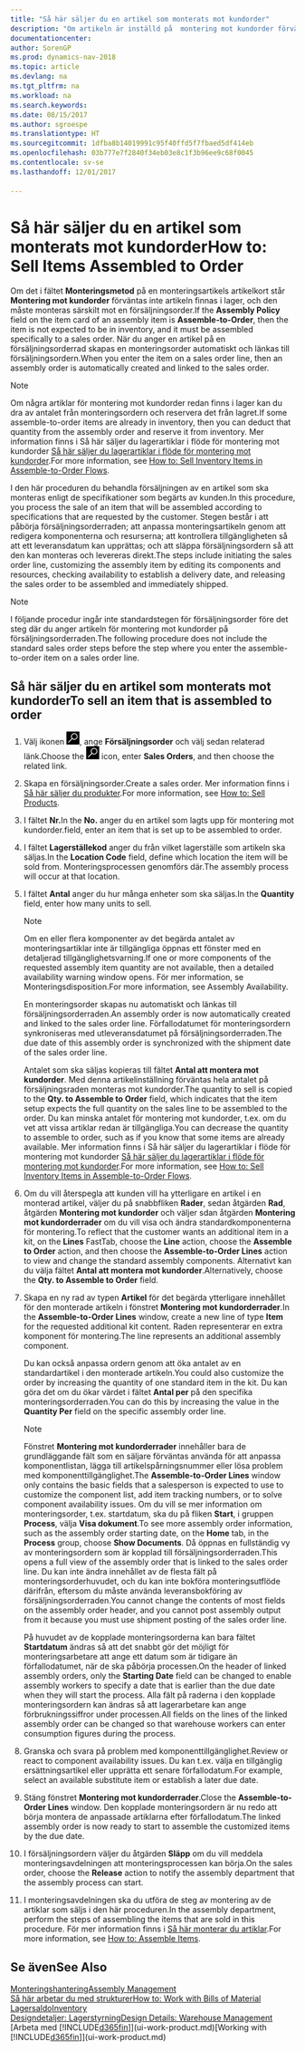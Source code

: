 ```yaml
---
title: "Så här säljer du en artikel som monterats mot kundorder"
description: "Om artikeln är inställd på  montering mot kundorder förväntas inte artikeln finnas i lager, och den måste monteras särskilt mot en försäljningsorder. När du anger en artikel på en försäljningsorderrad skapas en monteringsorder automatiskt och länkas till försäljningsordern."
documentationcenter: 
author: SorenGP
ms.prod: dynamics-nav-2018
ms.topic: article
ms.devlang: na
ms.tgt_pltfrm: na
ms.workload: na
ms.search.keywords: 
ms.date: 08/15/2017
ms.author: sgroespe
ms.translationtype: HT
ms.sourcegitcommit: 1dfba8b14019991c95f40ffd5f7fbaed5df414eb
ms.openlocfilehash: 03b777e7f2840f34eb03e8c1f3b96ee9c68f0045
ms.contentlocale: sv-se
ms.lasthandoff: 12/01/2017

---
```

# <a name="how-to-sell-items-assembled-to-order"></a><span data-ttu-id="65226-104">Så här säljer du en artikel som monterats mot kundorder</span><span class="sxs-lookup"><span data-stu-id="65226-104">How to: Sell Items Assembled to Order</span></span>
<span data-ttu-id="65226-105">Om det i fältet **Monteringsmetod** på en monteringsartikels artikelkort står **Montering mot kundorder** förväntas inte artikeln finnas i lager, och den måste monteras särskilt mot en försäljningsorder.</span><span class="sxs-lookup"><span data-stu-id="65226-105">If the **Assembly Policy** field on the item card of an assembly item is **Assemble-to-Order**, then the item is not expected to be in inventory, and it must be assembled specifically to a sales order.</span></span> <span data-ttu-id="65226-106">När du anger en artikel på en försäljningsorderrad skapas en monteringsorder automatiskt och länkas till försäljningsordern.</span><span class="sxs-lookup"><span data-stu-id="65226-106">When you enter the item on a sales order line, then an assembly order is automatically created and linked to the sales order.</span></span>  

> [!NOTE]  
>  <span data-ttu-id="65226-107">Om några artiklar för montering mot kundorder redan finns i lager kan du dra av antalet från monteringsordern och reservera det från lagret.</span><span class="sxs-lookup"><span data-stu-id="65226-107">If some assemble-to-order items are already in inventory, then you can deduct that quantity from the assembly order and reserve it from inventory.</span></span> <span data-ttu-id="65226-108">Mer information finns i Så här säljer du lagerartiklar i flöde för montering mot kundorder [Så här säljer du lagerartiklar i flöde för montering mot kundorder](assembly-how-to-sell-assemble-to-order-items-and-inventory-items-together.md).</span><span class="sxs-lookup"><span data-stu-id="65226-108">For more information, see [How to: Sell Inventory Items in Assemble-to-Order Flows](assembly-how-to-sell-assemble-to-order-items-and-inventory-items-together.md).</span></span>  

<span data-ttu-id="65226-109">I den här proceduren du behandla försäljningen av en artikel som ska monteras enligt de specifikationer som begärts av kunden.</span><span class="sxs-lookup"><span data-stu-id="65226-109">In this procedure, you process the sale of an item that will be assembled according to specifications that are requested by the customer.</span></span> <span data-ttu-id="65226-110">Stegen består i att påbörja försäljningsorderraden; att anpassa monteringsartikeln genom att redigera komponenterna och resurserna; att kontrollera tillgängligheten så att ett leveransdatum kan upprättas; och att släppa försäljningsordern så att den kan monteras och levereras direkt.</span><span class="sxs-lookup"><span data-stu-id="65226-110">The steps include initiating the sales order line, customizing the assembly item by editing its components and resources, checking availability to establish a delivery date, and releasing the sales order to be assembled and immediately shipped.</span></span>  

> [!NOTE]  
>  <span data-ttu-id="65226-111">I följande procedur ingår inte standardstegen för försäljningsorder före det steg där du anger artikeln för montering mot kundorder på försäljningsorderraden.</span><span class="sxs-lookup"><span data-stu-id="65226-111">The following procedure does not include the standard sales order steps before the step where you enter the assemble-to-order item on a sales order line.</span></span>  

## <a name="to-sell-an-item-that-is-assembled-to-order"></a><span data-ttu-id="65226-112">Så här säljer du en artikel som monterats mot kundorder</span><span class="sxs-lookup"><span data-stu-id="65226-112">To sell an item that is assembled to order</span></span>  
1.  <span data-ttu-id="65226-113">Välj ikonen ![Söka efter sida eller rapport](media/ui-search/search_small.png "ikonen Söka efter sida eller rapport"), ange **Försäljningsorder** och välj sedan relaterad länk.</span><span class="sxs-lookup"><span data-stu-id="65226-113">Choose the ![Search for Page or Report](media/ui-search/search_small.png "Search for Page or Report icon") icon, enter **Sales Orders**, and then choose the related link.</span></span>  
2.  <span data-ttu-id="65226-114">Skapa en försäljningsorder.</span><span class="sxs-lookup"><span data-stu-id="65226-114">Create a sales order.</span></span> <span data-ttu-id="65226-115">Mer information finns i [Så här säljer du produkter](sales-how-sell-products.md).</span><span class="sxs-lookup"><span data-stu-id="65226-115">For more information, see [How to: Sell Products](sales-how-sell-products.md).</span></span>  
3.  <span data-ttu-id="65226-116">I fältet **Nr.**</span><span class="sxs-lookup"><span data-stu-id="65226-116">In the **No.**</span></span> <span data-ttu-id="65226-117">anger du en artikel som lagts upp för montering mot kundorder.</span><span class="sxs-lookup"><span data-stu-id="65226-117">field, enter an item that is set up to be assembled to order.</span></span>  
4.  <span data-ttu-id="65226-118">I fältet **Lagerställekod** anger du från vilket lagerställe som artikeln ska säljas.</span><span class="sxs-lookup"><span data-stu-id="65226-118">In the **Location Code** field, define which location the item will be sold from.</span></span> <span data-ttu-id="65226-119">Monteringsprocessen genomförs där.</span><span class="sxs-lookup"><span data-stu-id="65226-119">The assembly process will occur at that location.</span></span>  
5.  <span data-ttu-id="65226-120">I fältet **Antal** anger du hur många enheter som ska säljas.</span><span class="sxs-lookup"><span data-stu-id="65226-120">In the **Quantity** field, enter how many units to sell.</span></span>  

    > [!NOTE]  
    >  <span data-ttu-id="65226-121">Om en eller flera komponenter av det begärda antalet av monteringsartiklar inte är tillgängliga öppnas ett fönster med en detaljerad tillgänglighetsvarning.</span><span class="sxs-lookup"><span data-stu-id="65226-121">If one or more components of the requested assembly item quantity are not available, then a detailed availability warning window opens.</span></span> <span data-ttu-id="65226-122">För mer information, se Monteringsdisposition.</span><span class="sxs-lookup"><span data-stu-id="65226-122">For more information, see Assembly Availability.</span></span>  

    <span data-ttu-id="65226-123">En monteringsorder skapas nu automatiskt och länkas till försäljningsorderraden.</span><span class="sxs-lookup"><span data-stu-id="65226-123">An assembly order is now automatically created and linked to the sales order line.</span></span> <span data-ttu-id="65226-124">Förfallodatumet för monteringsordern synkroniseras med utleveransdatumet på försäljningsorderraden.</span><span class="sxs-lookup"><span data-stu-id="65226-124">The due date of this assembly order is synchronized with the shipment date of the sales order line.</span></span>  

    <span data-ttu-id="65226-125">Antalet som ska säljas kopieras till fältet **Antal att montera mot kundorder**. Med denna artikelinställning förväntas hela antalet på försäljningsraden monteras mot kundorder.</span><span class="sxs-lookup"><span data-stu-id="65226-125">The quantity to sell is copied to the **Qty. to Assemble to Order** field, which indicates that the item setup expects the full quantity on the sales line to be assembled to the order.</span></span> <span data-ttu-id="65226-126">Du kan minska antalet för montering mot kundorder, t.ex. om du vet att vissa artiklar redan är tillgängliga.</span><span class="sxs-lookup"><span data-stu-id="65226-126">You can decrease the quantity to assemble to order, such as if you know that some items are already available.</span></span> <span data-ttu-id="65226-127">Mer information finns i Så här säljer du lagerartiklar i flöde för montering mot kundorder [Så här säljer du lagerartiklar i flöde för montering mot kundorder](assembly-how-to-sell-inventory-items-in-assemble-to-order-flows.md).</span><span class="sxs-lookup"><span data-stu-id="65226-127">For more information, see [How to: Sell Inventory Items in Assemble-to-Order Flows](assembly-how-to-sell-inventory-items-in-assemble-to-order-flows.md).</span></span>  

6.  <span data-ttu-id="65226-128">Om du vill återspegla att kunden vill ha ytterligare en artikel i en monterad artikel, väljer du på snabbfliken **Rader**, sedan åtgärden **Rad**, åtgärden **Montering mot kundorder** och väljer sdan åtgärden **Montering mot kundorderrader** om du vill visa och ändra standardkomponenterna för montering.</span><span class="sxs-lookup"><span data-stu-id="65226-128">To reflect that the customer wants an additional item in a kit, on the **Lines** FastTab, choose the **Line** action, choose the **Assemble to Order** action, and then choose the **Assemble-to-Order Lines** action to view and change the standard assembly components.</span></span> <span data-ttu-id="65226-129">Alternativt kan du välja fältet **Antal att montera mot kundorder**.</span><span class="sxs-lookup"><span data-stu-id="65226-129">Alternatively, choose the **Qty. to Assemble to Order** field.</span></span>  
7.  <span data-ttu-id="65226-130">Skapa en ny rad av typen **Artikel** för det begärda ytterligare innehållet för den monterade artikeln i fönstret **Montering mot kundorderrader**.</span><span class="sxs-lookup"><span data-stu-id="65226-130">In the **Assemble-to-Order Lines** window, create a new line of type **Item** for the requested additional kit content.</span></span> <span data-ttu-id="65226-131">Raden representerar en extra komponent för montering.</span><span class="sxs-lookup"><span data-stu-id="65226-131">The line represents an additional assembly component.</span></span>  

    <span data-ttu-id="65226-132">Du kan också anpassa ordern genom att öka antalet av en standardartikel i den monterade artikeln.</span><span class="sxs-lookup"><span data-stu-id="65226-132">You could also customize the order by increasing the quantity of one standard item in the kit.</span></span> <span data-ttu-id="65226-133">Du kan göra det om du ökar värdet i fältet **Antal per** på den specifika monteringsorderraden.</span><span class="sxs-lookup"><span data-stu-id="65226-133">You can do this by increasing the value in the **Quantity Per** field on the specific assembly order line.</span></span>  

    > [!NOTE]  
    >  <span data-ttu-id="65226-134">Fönstret **Montering mot kundorderrader** innehåller bara de grundläggande fält som en säljare förväntas använda för att anpassa komponentlistan, lägga till artikelspårningsnummer eller lösa problem med komponenttillgänglighet.</span><span class="sxs-lookup"><span data-stu-id="65226-134">The **Assemble-to-Order Lines** window only contains the basic fields that a salesperson is expected to use to customize the component list, add item tracking numbers, or to solve component availability issues.</span></span> <span data-ttu-id="65226-135">Om du vill se mer information om monteringsorder, t.ex. startdatum, ska du på fliken **Start**, i gruppen **Process**, välja **Visa dokument**.</span><span class="sxs-lookup"><span data-stu-id="65226-135">To see more assembly order information, such as the assembly order starting date, on the **Home** tab, in the **Process** group, choose **Show Documents**.</span></span> <span data-ttu-id="65226-136">Då öppnas en fullständig vy av monteringsordern som är kopplad till försäljningsorderraden.</span><span class="sxs-lookup"><span data-stu-id="65226-136">This opens a full view of the assembly order that is linked to the sales order line.</span></span> <span data-ttu-id="65226-137">Du kan inte ändra innehållet av de flesta fält på monteringsorderhuvudet, och du kan inte bokföra monteringsutflöde därifrån, eftersom du måste använda leveransbokföring av försäljningsorderraden.</span><span class="sxs-lookup"><span data-stu-id="65226-137">You cannot change the contents of most fields on the assembly order header, and you cannot post assembly output from it because you must use shipment posting of the sales order line.</span></span>  
    >   
    >  <span data-ttu-id="65226-138">På huvudet av de kopplade monteringsorderna kan bara fältet **Startdatum** ändras så att det snabbt gör det möjligt för monteringsarbetare att ange ett datum som är tidigare än förfallodatumet, när de ska påbörja processen.</span><span class="sxs-lookup"><span data-stu-id="65226-138">On the header of linked assembly orders, only the **Starting Date** field can be changed to enable assembly workers to specify a date that is earlier than the due date when they will start the process.</span></span> <span data-ttu-id="65226-139">Alla fält på raderna i den kopplade monteringsordern kan ändras så att lagerarbetare kan ange förbrukningssiffror under processen.</span><span class="sxs-lookup"><span data-stu-id="65226-139">All fields on the lines of the linked assembly order can be changed so that warehouse workers can enter consumption figures during the process.</span></span>  

8.  <span data-ttu-id="65226-140">Granska och svara på problem med komponenttillgänglighet.</span><span class="sxs-lookup"><span data-stu-id="65226-140">Review or react to component availability issues.</span></span> <span data-ttu-id="65226-141">Du kan t.ex. välja en tillgänglig ersättningsartikel eller upprätta ett senare förfallodatum.</span><span class="sxs-lookup"><span data-stu-id="65226-141">For example, select an available substitute item or establish a later due date.</span></span>  
9. <span data-ttu-id="65226-142">Stäng fönstret **Montering mot kundorderrader**.</span><span class="sxs-lookup"><span data-stu-id="65226-142">Close the **Assemble-to-Order Lines** window.</span></span> <span data-ttu-id="65226-143">Den kopplade monteringsordern är nu redo att börja montera de anpassade artiklarna efter förfallodatum.</span><span class="sxs-lookup"><span data-stu-id="65226-143">The linked assembly order is now ready to start to assemble the customized items by the due date.</span></span>  
10. <span data-ttu-id="65226-144">I försäljningsordern väljer du åtgärden **Släpp** om du vill meddela monteringsavdelningen att monteringsprocessen kan börja.</span><span class="sxs-lookup"><span data-stu-id="65226-144">On the sales order, choose the **Release** action to notify the assembly department that the assembly process can start.</span></span>  
11. <span data-ttu-id="65226-145">I monteringsavdelningen ska du utföra de steg av montering av de artiklar som säljs i den här proceduren.</span><span class="sxs-lookup"><span data-stu-id="65226-145">In the assembly department, perform the steps of assembling the items that are sold in this procedure.</span></span> <span data-ttu-id="65226-146">För mer information finns i [Så här monterar du artiklar](assembly-how-to-assemble-items.md).</span><span class="sxs-lookup"><span data-stu-id="65226-146">For more information, see [How to: Assemble Items](assembly-how-to-assemble-items.md).</span></span>  

## <a name="see-also"></a><span data-ttu-id="65226-147">Se även</span><span class="sxs-lookup"><span data-stu-id="65226-147">See Also</span></span>  
[<span data-ttu-id="65226-148">Monteringshantering</span><span class="sxs-lookup"><span data-stu-id="65226-148">Assembly Management</span></span>](assembly-assemble-items.md)  
[<span data-ttu-id="65226-149">Så här arbetar du med strukturer</span><span class="sxs-lookup"><span data-stu-id="65226-149">How to: Work with Bills of Material</span></span>](inventory-how-work-BOMs.md)  
[<span data-ttu-id="65226-150">Lagersaldo</span><span class="sxs-lookup"><span data-stu-id="65226-150">Inventory</span></span>](inventory-manage-inventory.md)  
[<span data-ttu-id="65226-151">Designdetaljer: Lagerstyrning</span><span class="sxs-lookup"><span data-stu-id="65226-151">Design Details: Warehouse Management</span></span>](design-details-warehouse-management.md)  
<span data-ttu-id="65226-152">[Arbeta med [!INCLUDE[d365fin](includes/d365fin_md.md)]](ui-work-product.md)</span><span class="sxs-lookup"><span data-stu-id="65226-152">[Working with [!INCLUDE[d365fin](includes/d365fin_md.md)]](ui-work-product.md)</span></span>

